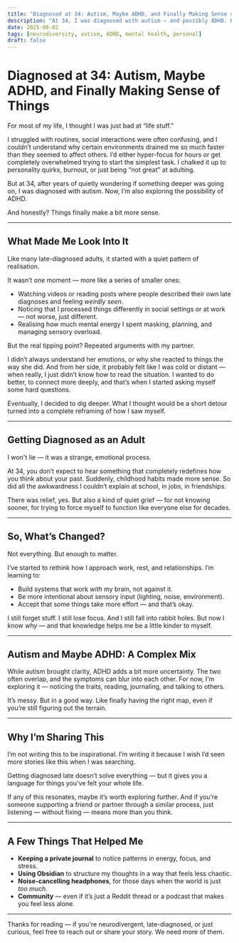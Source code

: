 ```yaml
---
title: "Diagnosed at 34: Autism, Maybe ADHD, and Finally Making Sense of Things"
description: "At 34, I was diagnosed with autism — and possibly ADHD. Here’s how that late diagnosis reshaped how I understand myself, work, and everyday life."
date: 2025-06-02
tags: [neurodiversity, autism, ADHD, mental health, personal]
draft: false
---
```


# Diagnosed at 34: Autism, Maybe ADHD, and Finally Making Sense of Things

For most of my life, I thought I was just bad at “life stuff.”

I struggled with routines, social interactions were often confusing, and I couldn’t understand why certain environments drained me so much faster than they seemed to affect others. I’d either hyper-focus for hours or get completely overwhelmed trying to start the simplest task. I chalked it up to personality quirks, burnout, or just being “not great” at adulting.

But at 34, after years of quietly wondering if something deeper was going on, I was diagnosed with autism. Now, I’m also exploring the possibility of ADHD.

And honestly? Things finally make a bit more sense.

---

## What Made Me Look Into It

Like many late-diagnosed adults, it started with a quiet pattern of realisation.

It wasn’t one moment — more like a series of smaller ones:
- Watching videos or reading posts where people described their own late diagnoses and feeling *weirdly seen*.
- Noticing that I processed things differently in social settings or at work — not worse, just different.
- Realising how much mental energy I spent masking, planning, and managing sensory overload.

But the real tipping point? Repeated arguments with my partner.

I didn’t always understand her emotions, or why she reacted to things the way she did. And from her side, it probably felt like I was cold or distant — when really, I just didn’t know how to read the situation. I wanted to do better, to connect more deeply, and that’s when I started asking myself some hard questions.

Eventually, I decided to dig deeper. What I thought would be a short detour turned into a complete reframing of how I saw myself.

---

## Getting Diagnosed as an Adult

I won't lie — it was a strange, emotional process.

At 34, you don’t expect to hear something that completely redefines how you think about your past. Suddenly, childhood habits made more sense. So did all the awkwardness I couldn’t explain at school, in jobs, in friendships.

There was relief, yes. But also a kind of quiet grief — for not knowing sooner, for trying to force myself to function like everyone else for decades.

---

## So, What’s Changed?

Not everything. But enough to matter.

I’ve started to rethink how I approach work, rest, and relationships. I’m learning to:
- Build systems that work *with* my brain, not against it.
- Be more intentional about sensory input (lighting, noise, environment).
- Accept that some things take more effort — and that’s okay.

I still forget stuff. I still lose focus. And I still fall into rabbit holes. But now I know *why* — and that knowledge helps me be a little kinder to myself.

---

## Autism and Maybe ADHD: A Complex Mix

While autism brought clarity, ADHD adds a bit more uncertainty. The two often overlap, and the symptoms can blur into each other. For now, I’m exploring it — noticing the traits, reading, journaling, and talking to others.

It’s messy. But in a good way. Like finally having the right map, even if you’re still figuring out the terrain.

---

## Why I’m Sharing This

I’m not writing this to be inspirational. I’m writing it because I wish I’d seen more stories like this when I was searching.

Getting diagnosed late doesn’t solve everything — but it gives you a language for things you’ve felt your whole life.

If any of this resonates, maybe it’s worth exploring further. And if you’re someone supporting a friend or partner through a similar process, just listening — without fixing — means more than you think.

---

## A Few Things That Helped Me

- **Keeping a private journal** to notice patterns in energy, focus, and stress.
- **Using Obsidian** to structure my thoughts in a way that feels less chaotic.
- **Noise-cancelling headphones**, for those days when the world is just *too much*.
- **Community** — even if it’s just a Reddit thread or a podcast that makes you feel less alone.

---

Thanks for reading — if you're neurodivergent, late-diagnosed, or just curious, feel free to reach out or share your story. We need more of them.